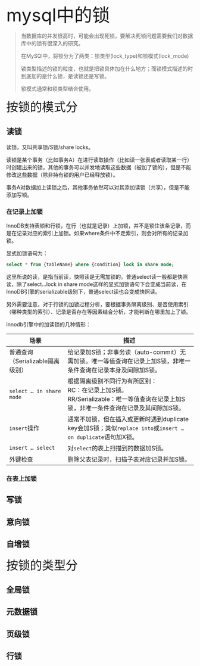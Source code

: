 <font size=8>mysql中的锁</font>

> 当数据库的并发很高时，可能会出现死锁，要解决死锁问题需要我们对数据库中的锁有很深入的研究。
> 
> 在MySQl中，将锁分为了两类：锁类型(lock_type)和锁模式(lock_mode)
> 
> 锁类型描述的锁的粒度，也就是把锁具体加在什么地方；而锁模式描述的时到底加的是什么锁，是读锁还是写锁。
> 
> 锁模式通常和锁类型结合使用。

<font size=6>按锁的模式分</font>
## 读锁
读锁，又叫共享锁/S锁/share locks。

读锁是某个事务（比如事务A）在进行读取操作（比如读一张表或者读取某一行）时创建出来的锁，其他的事务可以并发地读取这些数据（被加了锁的），但是不能修改这些数据（除非持有锁的用户已经释放锁）。

事务A对数据加上读锁之后，其他事务依然可以对其添加读锁（共享），但是不能添加写锁。
### 在记录上加锁
InnoDB支持表锁和行锁，在行（也就是记录）上加锁，并不是锁住该条记录，而是在记录对应的索引上加锁。如果where条件中不走索引，则会对所有的记录加锁。

显式加锁语句为：
```sql
select * from {tableName} where {condition} lock in share mode;
```
这里所说的读，是指当前读，快照读是无需加锁的。普通select读一般都是快照读，除了select...lock in share mode这样的显式加锁语句下会变成当前读，在InnoDB引擎的serializable级别下，普通select读也会变成快照读。

另外需要注意，对于行锁的加锁过程分析，要根据事务隔离级别、是否使用索引（哪种类型的索引）、记录是否存在等因素结合分析，才能判断在哪里加上了锁。

innodb引擎中的加读锁的几种情形：

| 场景 | 描述 |
| --- | --- |
| 普通查询（Serializable隔离级别） | 给记录加S锁；非事务读（auto-commit）无需加锁。唯一等值查询在记录上加S锁，非唯一条件查询在记录本身及间隙加S锁。|
| `select … in share mode` | 根据隔离级别不同行为有所区别：<br>RC：在记录上加S锁。<br>RR/Serializable：唯一等值查询在记录上加S锁，非唯一条件查询在记录及其间隙加S锁。|
| `insert`操作 | 通常不加锁，但在插入或更新时遇到duplicate key会加S锁；类似`replace into`或`insert … on duplicate`语句加X锁。|
| `insert … select` | 对`select`的表上扫描到的数据加S锁。|
| 外键检查 | 删除父表记录时，扫描子表对应记录并加S锁。|

### 在表上加锁
## 写锁
## 意向锁
## 自增锁

<font size=6>按锁的类型分</font>
## 全局锁
## 元数据锁
## 页级锁
## 行锁